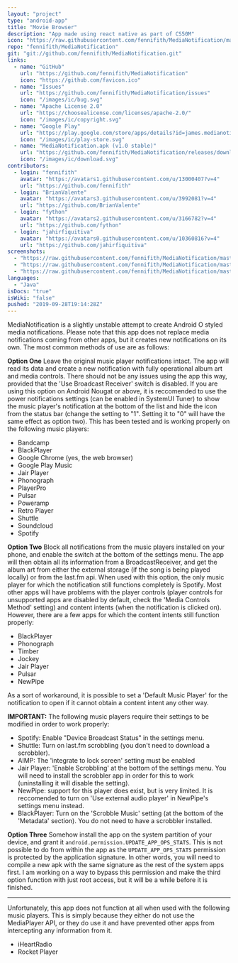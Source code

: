 ```yaml
---
layout: "project"
type: "android-app"
title: "Movie Browser"
description: "App made using react native as part of CS50M"
icon: "https://raw.githubusercontent.com/fennifith/MediaNotification/master/app/src/main/ic_launcher-web.png"
repo: "fennifith/MediaNotification"
git: "git://github.com/fennifith/MediaNotification.git"
links: 
  - name: "GitHub"
    url: "https://github.com/fennifith/MediaNotification"
    icon: "https://github.com/favicon.ico"
  - name: "Issues"
    url: "https://github.com/fennifith/MediaNotification/issues"
    icon: "/images/ic/bug.svg"
  - name: "Apache License 2.0"
    url: "https://choosealicense.com/licenses/apache-2.0/"
    icon: "/images/ic/copyright.svg"
  - name: "Google Play"
    url: "https://play.google.com/store/apps/details?id=james.medianotification"
    icon: "/images/ic/play-store.svg"
  - name: "MediaNotification.apk (v1.0 stable)"
    url: "https://github.com/fennifith/MediaNotification/releases/download/v1.0/MediaNotification.apk"
    icon: "/images/ic/download.svg"
contributors: 
  - login: "fennifith"
    avatar: "https://avatars1.githubusercontent.com/u/13000407?v=4"
    url: "https://github.com/fennifith"
  - login: "BrianValente"
    avatar: "https://avatars3.githubusercontent.com/u/3992081?v=4"
    url: "https://github.com/BrianValente"
  - login: "fython"
    avatar: "https://avatars2.githubusercontent.com/u/3166782?v=4"
    url: "https://github.com/fython"
  - login: "jahirfiquitiva"
    avatar: "https://avatars0.githubusercontent.com/u/10360816?v=4"
    url: "https://github.com/jahirfiquitiva"
screenshots: 
  - "https://raw.githubusercontent.com/fennifith/MediaNotification/master/.github/images/settings.png"
  - "https://raw.githubusercontent.com/fennifith/MediaNotification/master/.github/images/colors.png"
  - "https://raw.githubusercontent.com/fennifith/MediaNotification/master/.github/images/apps.png"
languages: 
  - "Java"
isDocs: "true"
isWiki: "false"
pushed: "2019-09-28T19:14:28Z"
---
```


MediaNotification is a slightly unstable attempt to create Android O styled media notifications. Please note that this app does not replace media notifications coming from other apps, but it creates new notifications on its own. The most common methods of use are as follows:

**Option One**
Leave the original music player notifications intact. The app will read its data and create a new notification with fully operational album art and media controls. There should not be any issues using the app this way, provided that the 'Use Broadcast Receiver' switch is disabled. If you are using this option on Android Nougat or above, it is reccomended to use the power notifications settings (can be enabled in SystemUI Tuner) to show the music player's notification at the bottom of the list and hide the icon from the status bar (change the setting to "1". Setting it to "0" will have the same effect as option two). This has been tested and is working properly on the following music players:
  - Bandcamp
  - BlackPlayer
  - Google Chrome (yes, the web browser)
  - Google Play Music
  - Jair Player
  - Phonograph
  - PlayerPro
  - Pulsar
  - Poweramp
  - Retro Player
  - Shuttle
  - Soundcloud
  - Spotify

**Option Two**
Block all notifications from the music players installed on your phone, and enable the switch at the bottom of the settings menu. The app will then obtain all its information from a BroadcastReceiver, and get the album art from either the external storage (if the song is being played locally) or from the last.fm api. When used with this option, the only music player for which the notification still functions completely is Spotify. Most other apps will have problems with the player controls (player controls for unsupported apps are disabled by default, check the 'Media Controls Method' setting) and content intents (when the notification is clicked on). However, there are a few apps for which the content intents still function properly:
  - BlackPlayer
  - Phonograph
  - Timber
  - Jockey
  - Jair Player
  - Pulsar
  - NewPipe

As a sort of workaround, it is possible to set a 'Default Music Player' for the notification to open if it cannot obtain a content intent any other way.

**IMPORTANT:** The following music players require their settings to be modified in order to work properly:
  - Spotify: Enable "Device Broadcast Status" in the settings menu.
  - Shuttle: Turn on last.fm scrobbling (you don't need to download a scrobbler).
  - AIMP: The 'integrate to lock screen' setting must be enabled
  - Jair Player: 'Enable Scrobbling' at the bottom of the settings menu. You will need to install the scrobbler app in order for this to work (uninstalling it will disable the setting).
  - NewPipe: support for this player does exist, but is very limited. It is reccomended to turn on 'Use external audio player' in NewPipe's settings menu instead.
  - BlackPlayer: Turn on the 'Scrobble Music' setting (at the bottom of the 'Metadata' section). You do not need to have a scrobbler installed.

**Option Three**
Somehow install the app on the system partition of your device, and grant it `android.permission.UPDATE_APP_OPS_STATS`. This is not possible to do from within the app as the `UPDATE_APP_OPS_STATS` permission is protected by the application signature. In other words, you will need to compile a new apk with the same signature as the rest of the system apps first. I am working on a way to bypass this permission and make the third option function with just root access, but it will be a while before it is finished.

---

Unfortunately, this app does not function at all when used with the following music players. This is simply because they either do not use the MediaPlayer API, or they do use it and have prevented other apps from intercepting any information from it.
  - iHeartRadio
  - Rocket Player
